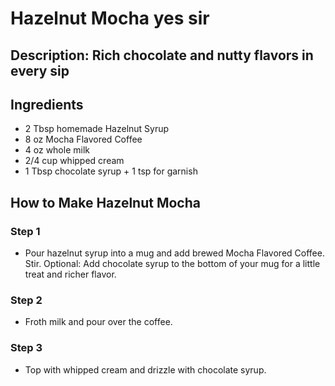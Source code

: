 # Hazelnut Mocha yes sir

## Description: Rich chocolate and nutty flavors in every sip

## Ingredients

- 2 Tbsp homemade Hazelnut Syrup
- 8 oz Mocha Flavored Coffee
- 4 oz whole milk
- 2/4 cup whipped cream
- 1 Tbsp chocolate syrup + 1 tsp for garnish

## How to Make Hazelnut Mocha

### Step 1

- Pour hazelnut syrup into a mug and add brewed Mocha Flavored Coffee. Stir. Optional: Add chocolate syrup to the bottom of your mug for a little treat and richer flavor.

### Step 2

- Froth milk and pour over the coffee.

### Step 3

- Top with whipped cream and drizzle with chocolate syrup.
